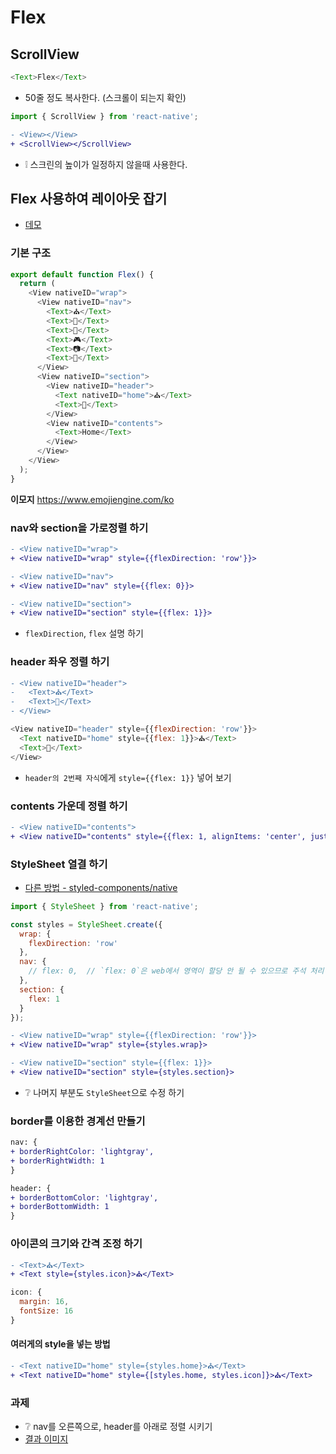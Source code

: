 # Flex

## ScrollView
```js
<Text>Flex</Text>
```
* 50줄 정도 복사한다. (스크롤이 되는지 확인)
```js
import { ScrollView } from 'react-native';
```
```diff
- <View></View>
+ <ScrollView></ScrollView>
```
* ❕ 스크린의 높이가 일정하지 않을때 사용한다.

## Flex 사용하여 레이아웃 잡기
* [데모](https://ovdncids.github.io/html-css-curriculum/flex)

### 기본 구조
```js
export default function Flex() {
  return (
    <View nativeID="wrap">
      <View nativeID="nav">
        <Text>⛪</Text>
        <Text>🎡</Text>
        <Text>🎠</Text>
        <Text>🎮</Text>
        <Text>📷</Text>
        <Text>📼</Text>
      </View>
      <View nativeID="section">
        <View nativeID="header">
          <Text nativeID="home">⛪</Text>
          <Text>🤖</Text>
        </View>
        <View nativeID="contents">
          <Text>Home</Text>
        </View>
      </View>
    </View>
  );
}
```
**이모지**
https://www.emojiengine.com/ko

### nav와 section을 가로정렬 하기
```diff
- <View nativeID="wrap">
+ <View nativeID="wrap" style={{flexDirection: 'row'}}>
```
```diff
- <View nativeID="nav">
+ <View nativeID="nav" style={{flex: 0}}>
```
```diff
- <View nativeID="section">
+ <View nativeID="section" style={{flex: 1}}>
```
* `flexDirection`, `flex` 설명 하기

### header 좌우 정렬 하기
```diff
- <View nativeID="header">
-   <Text>⛪</Text>
-   <Text>🤖</Text>
- </View>
```
```js
<View nativeID="header" style={{flexDirection: 'row'}}>
  <Text nativeID="home" style={{flex: 1}}>⛪</Text>
  <Text>🤖</Text>
</View>
```
* `header의 2번째 자식`에게 `style={{flex: 1}}` 넣어 보기

### contents 가운데 정렬 하기
```diff
- <View nativeID="contents">
+ <View nativeID="contents" style={{flex: 1, alignItems: 'center', justifyContent: 'center'}}>
```

### StyleSheet 열결 하기
* [다른 방법 - styled-components/native](https://www.google.com/search?q=styled-components%2Fnative&rlz=1C5CHFA_enKR953KR954&oq=styled-components%2Fnative&aqs=chrome..69i57j0i512l6j69i58.303j0j7&sourceid=chrome&ie=UTF-8)
```js
import { StyleSheet } from 'react-native';

const styles = StyleSheet.create({
  wrap: {
    flexDirection: 'row'
  },
  nav: {
    // flex: 0,  // `flex: 0`은 web에서 영역이 할당 안 될 수 있으므로 주석 처리 한다.
  },
  section: {
    flex: 1
  }
});
```
```diff
- <View nativeID="wrap" style={{flexDirection: 'row'}}>
+ <View nativeID="wrap" style={styles.wrap}>
```
```diff
- <View nativeID="section" style={{flex: 1}}>
+ <View nativeID="section" style={styles.section}>
```
* ❔ 나머지 부분도 `StyleSheet`으로 수정 하기

### border를 이용한 경계선 만들기
```diff
nav: {
+ borderRightColor: 'lightgray',
+ borderRightWidth: 1
}
```
```diff
header: {
+ borderBottomColor: 'lightgray',
+ borderBottomWidth: 1
}
```

### 아이콘의 크기와 간격 조정 하기
```diff
- <Text>⛪</Text>
+ <Text style={styles.icon}>⛪</Text>
```
```js
icon: {
  margin: 16,
  fontSize: 16
}
```
#### 여러게의 style을 넣는 방법
```diff
- <Text nativeID="home" style={styles.home}>⛪</Text>
+ <Text nativeID="home" style={[styles.home, styles.icon]}>⛪</Text>
```

### 과제
* ❔ nav를 오른쪽으로, header를 아래로 정렬 시키기
* [결과 이미지](https://ovdncids.github.io/html-css-curriculum/flex/reverse-layout.png)

<!--
## SplashScreen
* 앱이 켜지기 전에 나오는 로고 화면
-->
